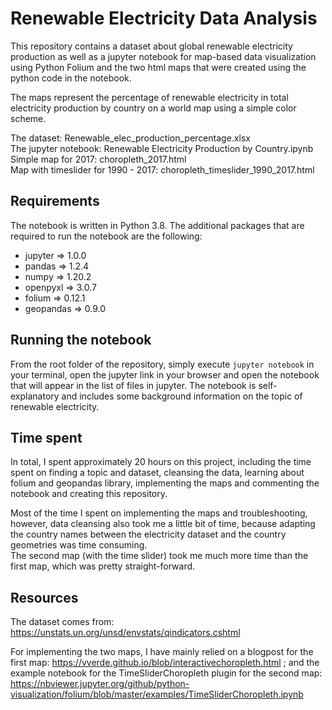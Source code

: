 # Renewable Electricity Data Analysis
This repository contains a dataset about global renewable electricity production as well as a jupyter notebook for map-based data visualization using Python Folium and the two html maps that were created using the python code in the notebook.

The maps represent the percentage of renewable electricity in total electricity production by country on a world map using a simple color scheme.

The dataset: Renewable_elec_production_percentage.xlsx  
The jupyter notebook: Renewable Electricity Production by Country.ipynb  
Simple map for 2017: choropleth_2017.html  
Map with timeslider for 1990 - 2017: choropleth_timeslider_1990_2017.html  

## Requirements 
The notebook is written in Python 3.8. The additional packages that are required to run the notebook are the following:
- jupyter => 1.0.0
- pandas => 1.2.4
- numpy => 1.20.2
- openpyxl => 3.0.7
- folium => 0.12.1
- geopandas => 0.9.0

## Running the notebook
From the root folder of the repository, simply execute ```jupyter notebook``` in your terminal, open the jupyter link in your browser and open the notebook that will appear in the list of files in jupyter. The notebook is self-explanatory and includes some background information on the topic of renewable electricity. 

## Time spent 
In total, I spent approximately 20 hours on this project, including the time spent on finding a topic and dataset, cleansing the data, learning about folium and geopandas library, implementing the maps and commenting the notebook and creating this repository. 

Most of the time I spent on implementing the maps and troubleshooting, however, data cleansing also took me a little bit of time, because adapting the country names between the electricity dataset and the country geometries was time consuming.  
The second map (with the time slider) took me much more time than the first map, which was pretty straight-forward. 

## Resources
The dataset comes from: https://unstats.un.org/unsd/envstats/qindicators.cshtml

For implementing the two maps, I have mainly relied on a blogpost for the first map: https://vverde.github.io/blob/interactivechoropleth.html ; and the example notebook for the TimeSliderChoropleth plugin for the second map: https://nbviewer.jupyter.org/github/python-visualization/folium/blob/master/examples/TimeSliderChoropleth.ipynb
